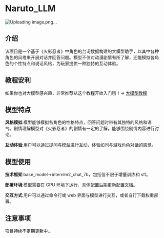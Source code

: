 # Naruto_LLM
![Uploading image.png…]()


## 介绍
该项目是一个基于《火影忍者》中角色的台词数据构建的大模型助手，以其中各种角色的风格来开展对话并回答问题。模型不仅对动漫剧情有所了解，还能模拟各角色的个性特点和说话风格，为玩家提供一种独特的互动体验。

## 教程安利
如果你也对大模型感兴趣，非常推荐从这个教程开始入门哦！-> [大模型教程](https://github.com/InternLM/Tutorial)

## 模型特点
**风格模拟**:模型能够模拟各角色的性格特点，回答问题时带有其独特的风格和语气。剧情理解模型对《火影忍者》的剧情有一定的了解，能够围绕剧情内容进行讨论。

**互动体验**:用户可以通过提问与模型进行互动，体验如同与游戏角色对话的感觉。

## 模型使用
**技术框架**:base_model->internlm2_chat_7b，包括但不限于增量训练和 sft。

**部署环境**:模型需要在 GPU 环境下运行，具体配置后期更新配置文档。

**交互方式**:用户可以通过命令行或 web 界面与模型进行交互，或者自行下载权重部署。

## 注意事项
项目持续不定期更新中...
